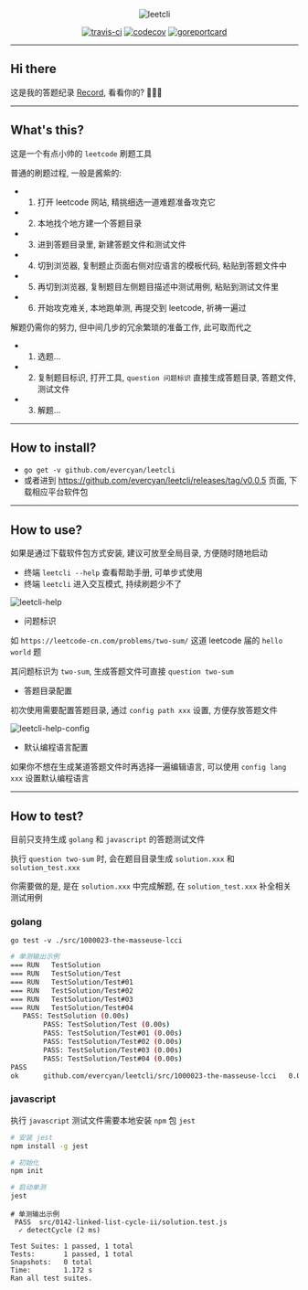 <div align="center">

![leetcli](https://raw.githubusercontent.com/evercyan/cantor/master/resource/69/69f055fa7ccfe73114bf6608a2789d8f.png)

[![travis-ci](https://www.travis-ci.org/evercyan/leetcli.svg?branch=master)](https://www.travis-ci.org/evercyan/leetcli)
[![codecov](https://codecov.io/gh/evercyan/leetcli/branch/master/graph/badge.svg?token=RbJTUtAlvl)](https://codecov.io/gh/evercyan/leetcli)
[![goreportcard](https://goreportcard.com/badge/github.com/evercyan/leetcli)](https://goreportcard.com/report/github.com/evercyan/leetcli)

</div>

---

## Hi there

这是我的答题纪录 [Record](./RECORD.md), 看看你的? 🤔🤔🤔

---

## What's this?

这是一个有点小帅的 `leetcode` 刷题工具

普通的刷题过程, 一般是酱紫的:

- 1. 打开 leetcode 网站, 精挑细选一道难题准备攻克它
- 2. 本地找个地方建一个答题目录
- 3. 进到答题目录里, 新建答题文件和测试文件
- 4. 切到浏览器, 复制题止页面右侧对应语言的模板代码, 粘贴到答题文件中
- 5. 再切到浏览器, 复制题目左侧题目描述中测试用例, 粘贴到测试文件里
- 6. 开始攻克难关, 本地跑单测, 再提交到 leetcode, 祈祷一遍过

解题仍需你的努力, 但中间几步的冗余繁琐的准备工作, 此可取而代之

- 1. 选题...
- 2. 复制题目标识, 打开工具, `question 问题标识` 直接生成答题目录, 答题文件, 测试文件
- 3. 解题...

---

## How to install?

- `go get -v github.com/evercyan/leetcli`
- 或者进到 https://github.com/evercyan/leetcli/releases/tag/v0.0.5 页面, 下载相应平台软件包

---

## How to use?

如果是通过下载软件包方式安装, 建议可放至全局目录, 方便随时随地启动

- 终端 `leetcli --help` 查看帮助手册, 可单步式使用
- 终端 `leetcli` 进入交互模式, 持续刷题少不了

![leetcli-help](https://raw.githubusercontent.com/evercyan/cantor/master/resource/fb/fb9d9228546d63375b4522cbd55806ea.png)

- 问题标识

如 `https://leetcode-cn.com/problems/two-sum/` 这道 leetcode 届的 `hello world` 题

其问题标识为 `two-sum`, 生成答题文件可直接 `question two-sum`

- 答题目录配置

初次使用需要配置答题目录, 通过 `config path xxx` 设置, 方便存放答题文件

![leetcli-help-config](https://raw.githubusercontent.com/evercyan/cantor/master/resource/aa/aafaa8f1330bb715116939be9e8ff834.png)

- 默认编程语言配置

如果你不想在生成某道答题文件时再选择一遍编辑语言, 可以使用 `config lang xxx` 设置默认编程语言

---

## How to test?

目前只支持生成 `golang` 和 `javascript` 的答题测试文件

执行 `question two-sum` 时, 会在题目目录生成 `solution.xxx` 和 `solution_test.xxx`

你需要做的是, 是在 `solution.xxx` 中完成解题, 在 `solution_test.xxx` 补全相关测试用例

### golang

`go test -v ./src/1000023-the-masseuse-lcci`

```sh
# 单测输出示例
=== RUN   TestSolution
=== RUN   TestSolution/Test
=== RUN   TestSolution/Test#01
=== RUN   TestSolution/Test#02
=== RUN   TestSolution/Test#03
=== RUN   TestSolution/Test#04
   PASS: TestSolution (0.00s)
        PASS: TestSolution/Test (0.00s)
        PASS: TestSolution/Test#01 (0.00s)
        PASS: TestSolution/Test#02 (0.00s)
        PASS: TestSolution/Test#03 (0.00s)
        PASS: TestSolution/Test#04 (0.00s)
PASS
ok  	github.com/evercyan/leetcli/src/1000023-the-masseuse-lcci	0.012s
```

### javascript

执行 `javascript` 测试文件需要本地安装 `npm` 包 `jest`

```sh
# 安装 jest
npm install -g jest

# 初始化
npm init

# 启动单测
jest
```

```
# 单测输出示例
 PASS  src/0142-linked-list-cycle-ii/solution.test.js
  ✓ detectCycle (2 ms)

Test Suites: 1 passed, 1 total
Tests:       1 passed, 1 total
Snapshots:   0 total
Time:        1.172 s
Ran all test suites.
```
